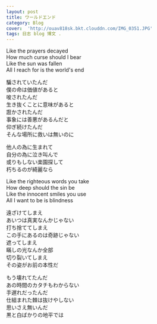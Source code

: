 ```yaml
---
layout: post
title: ワールドエンド
category: Blog
cover:  'http://ouav818sk.bkt.clouddn.com/IMG_0351.JPG'
tags: 日志 blog 博文 .
---
```

Like the prayers decayed<br>
How much curse should I bear<br>
Like the sun was fallen<br>
All I reach for is the world's end<br>

騙されていたんだ<br>
僕の命は価値があると<br>
唆されたんだ<br>
生き抜くことに意味があると<br>
誑かされたんだ<br>
事象には善悪があるんだと<br>
仰ぎ続けたんだ<br>
そんな場所に救いは無いのに<br>

他人の為に生まれて<br>
自分の為に泣き叫んで<br>
或りもしない楽園探して<br>
朽ちるのが綺麗なら<br>

Like the righteous words you take<br>
How deep should the sin be<br>
Like the innocent smiles you use<br>
All I want to be is blindness<br>

遠ざけてしまえ<br>
あいつは真実なんかじゃない<br>
打ち捨ててしまえ<br>
この手にあるのは奇跡じゃない<br>
遮ってしまえ<br>
瞞しの光なんか全部<br>
切り裂いてしまえ<br>
その姿がお前の本性だ<br>

もう壊れてたんだ<br>
あの時間のカタチもわからない<br>
手遅れだったんだ<br>
仕組まれた棘は抜けやしない<br>
思いさえ無いんだ<br>
黒と白ばかりの地平では<br>
